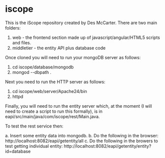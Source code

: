 # iscope

This is the iScope repository created by Des McCarter. There are two main folders:

1. web - the frontend section made up of javascript/angular/HTML5 scripts and files.
2. middletier - the entity API plus database code

Once cloned you will need to run your mongoDB server as follows:

1. cd iscope/database/mongodb
2. mongod --dbpath .

Next you need to run the HTTP server as follows:

1. cd iscope/web/server/Apache24/bin
2. httpd

Finally, you will need to run the entity server which, at the moment (I will need to create a script to run this formally), is in eapi/src/main/java/com/iscope/rest/Main.java.

To test the rest service then:

a. Insert some entity data into mongodb.
b. Do the following in the browser: http://localhost:8082/eapi/getentity/all
c. Do the following in the browers to test getting individual entity: http://localhost:8082/eapi/getentity/entity?id=database
